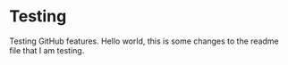 # Testing
Testing GitHub features.
Hello world, this is some changes to the readme file that I am testing.
